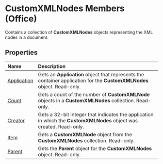
# CustomXMLNodes Members (Office)
Contains a collection of  **CustomXMLNodes** objects representing the XML nodes in a document.

## Properties



|**Name**|**Description**|
|:-----|:-----|
| [Application](e336d63b-b484-b2dc-8308-ff66327d2376.md)|Gets an  **Application** object that represents the container application for the **CustomXMLNodes** object. Read-only.|
| [Count](55c27d9f-6b3d-8008-06e1-99d12d77d801.md)|Gets a count of the number of  **CustomXMLNode** objects in a **CustomXMLNodes** collection. Read-only.|
| [Creator](ceb5f69f-3785-ea7f-df04-05ac19140b6b.md)|Gets a 32-bit integer that indicates the application in which the  **CustomXMLNodes** object was created. Read-only.|
| [Item](7070429d-9a0e-1481-8d8d-423c77271be1.md)|Gets a  **CustomXMLNode** object from the **CustomXMLNodes** collection. Read-only.|
| [Parent](f85f2446-d78f-fc10-ee30-db8697575eb0.md)|Gets the  **Parent** object for the **CustomXMLNodes** object. Read-only.|
